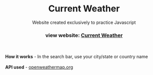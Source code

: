# <h1 align="center">Current Weather</h1>
<p align="center">Website created exclusively to practice Javascript</p>
<h3 align="center">view website: <a href="https://deiwd.github.io/current-weather/">Current Weather</a></h3>
<br/>
<br/>
<b>How it works</b>
- In the search bar, use your city/state or country name
<br/>
<br/>
<b>API used</b>
- <a href="https://openweathermap.org/current" target="_blank">openweathermap.org</a>
